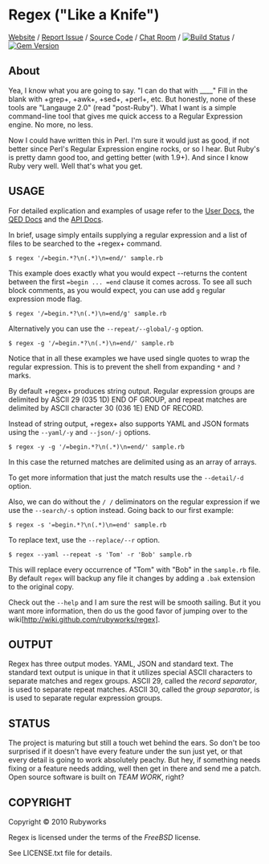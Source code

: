 # Regex ("Like a Knife")

[Website](http://rubyworks.github.com/regex) /
[Report Issue](http://github.com/rubyworks/regex/issues) /
[Source Code](http://github.com/rubyworks/regex) /
[Chat Room](irc://irc.freenode.net/rubyworks) /
[![Build Status](https://secure.travis-ci.org/rubyworks/regex.png)](http://travis-ci.org/rubyworks/regex) /
[![Gem Version](https://badge.fury.io/rb/radix.png)](http://badge.fury.io/rb/regex)


## About

Yea, I know what you are going to say. "I can do that with ____" Fill in the blank
with +grep+, +awk+, +sed+, +perl+, etc. But honestly, none of these tools are
"Langauge 2.0" (read "post-Ruby"). What I want is a simple command-line tool that
gives me quick access to a Regular Expression engine. No more, no less.

Now I could have written this in Perl. I'm sure it would just as good, if not
better since Perl's Regular Expression engine rocks, or so I hear. But Ruby's is
pretty damn good too, and getting better (with 1.9+). And since I know Ruby very
well. Well that's what you get.


## USAGE

For detailed explication and examples of usage refer to the
[User Docs](http://wiki.github.com/rubyworks/regex), the
[QED Docs](http://github.com/rubyworks/regex/docs/qed) and the
[API Docs](http://github.com/rubyworks/regex/docs/api).

In brief, usage simply entails supplying a regular expression and a list of files
to be searched to the +regex+ command.

    $ regex '/=begin.*?\n(.*)\n=end/' sample.rb

This example does exactly what you would expect --returns the content between
the first `=begin ... =end` clause it comes across. To see all such
block comments, as you would expect, you can use add `g` regular
expression mode flag.

    $ regex '/=begin.*?\n(.*)\n=end/g' sample.rb

Alternatively you can use the `--repeat/--global/-g` option.

    $ regex -g '/=begin.*?\n(.*)\n=end/' sample.rb

Notice that in all these examples we have used single quotes to wrap the
regular expression. This is to prevent the shell from expanding `*`
and `?` marks.

By default +regex+ produces string output. Regular expression groups are delimited
by ASCII 29 (035 1D) END OF GROUP, and repeat matches are delimited by
ASCII character 30 (036 1E) END OF RECORD.

Instead of string output, +regex+ also supports YAML and JSON formats using the
`--yaml/-y` and `--json/-j` options.

    $ regex -y -g '/=begin.*?\n(.*)\n=end/' sample.rb

In this case the returned matches are delimited using as an array of arrays.

To get more information that just the match results use the `--detail/-d`
option.

Also, we can do without the `/ /` deliminators on the regular
expression if we use the `--search/-s` option instead. Going back to
our first example:

    $ regex -s '=begin.*?\n(.*)\n=end' sample.rb

To replace text, use the `--replace/--r` option.

    $ regex --yaml --repeat -s 'Tom' -r 'Bob' sample.rb

This will replace every occurrence of "Tom" with "Bob" in the `sample.rb`
file. By default `regex` will backup any file it changes by adding a
`.bak` extension to the original copy.

Check out the `--help` and I am sure the rest will be smooth sailing.
But it you want more information, then do us the good favor of jumping over
to the wiki[http://wiki.github.com/rubyworks/regex].


## OUTPUT

Regex has three output modes. YAML, JSON and standard text. The standard
text output is unique in that it utilizes special ASCII characters
to separate matches and regex groups. ASCII 29, called the *record separator*,
is used to separate repeat matches. ASCII 30, called the *group separator*, is
is used to separate regular expression groups.


## STATUS

The project is maturing but still a touch wet behind the ears. So don't be too
surprised if it doesn't have every feature under the sun just yet, or that every
detail is going to work absolutely peachy. But hey, if something needs fixing or
a feature needs adding, well then get in there and send me a patch. Open source
software is built on *TEAM WORK*, right?


## COPYRIGHT

Copyright &copy; 2010 Rubyworks

Regex is licensed under the terms of the *FreeBSD* license.

See LICENSE.txt file for details.

